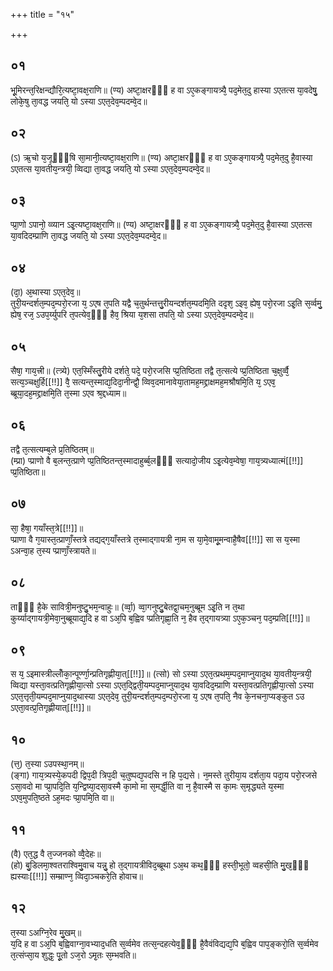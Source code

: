 +++
title = "१५"

+++
## ०१
भू᳘मिरन्त᳘रिक्षन्द्यौरि᳘त्यष्टा᳘वक्ष᳘राणि॥
(ण्य) अष्टा᳘क्षरᳫँ᳭ ह वा ऽए᳘कङ्गायत्र्यै᳘ पद᳘मेत᳘दु हास्या ऽएतत्स या᳘वदेषु᳘ लोके᳘षु ता᳘वद्ध जयति᳘ यो ऽस्या ऽएत᳘देव᳘म्पदम्वे᳘द॥  
## ०२
(ऽ) ऋ᳘चो य᳘जूᳫँ᳭षि सा᳘मानी᳘त्यष्टा᳘वक्ष᳘राणि॥
(ण्य) अष्टा᳘क्षरᳫँ᳭ ह वा ऽए᳘कङ्गायत्र्यै᳘ पद᳘मेत᳘दु है᳘वास्या ऽएतत्स या᳘वतीय᳘न्त्रयी᳘ व्विद्या ता᳘वद्ध जयति᳘ यो ऽस्या ऽएत᳘देव᳘म्पदम्वे᳘द॥  
## ०३
प्प्रा᳘णो ऽपानो᳘ व्व्यान ऽइ᳘त्यष्टा᳘वक्ष᳘राणि॥
(ण्य) अष्टा᳘क्षरᳫँ᳭ ह वा ऽए᳘कङ्गायत्र्यै᳘ पद᳘मेत᳘दु है᳘वास्या ऽएतत्स या᳘वदिदम्प्राणि ता᳘वद्ध जयति᳘ यो ऽस्या ऽएत᳘देव᳘म्पदम्वे᳘द॥  
## ०४
(दा᳘) अ᳘थास्या ऽएत᳘देव᳘॥  
तुरी᳘यन्दर्शत᳘म्पद᳘म्परो᳘रजा य᳘ ऽएष त᳘पति यद्वै च᳘तुर्थन्तत्तु᳘रीयन्दर्शत᳘म्पदमि᳘ति ददृश᳘ ऽइव᳘ ह्येष᳘ परो᳘रजा ऽइ᳘ति स᳘र्व्वमु᳘ ह्येष᳘ रज᳘ ऽउप᳘र्य्युपरि त᳘पत्येव᳘ᳫँ᳘ हैव᳘ श्रिया य᳘शसा तपति᳘ यो ऽस्या ऽएत᳘देव᳘म्पदम्वे᳘द॥  
## ०५
सैषा᳘ गाय᳘त्त्री॥ (त्त्र्ये) 
एत᳘स्मिँस्तु᳘रीये दर्शते᳘ पदे᳘ परो᳘रजसि प्प्र᳘तिष्ठिता तद्वै त᳘त्सत्ये प्प्र᳘तिष्ठिता च᳘क्षुर्व्वै᳘ सत्य᳘ञ्चक्षुर्हि[[!!]] वै᳘ सत्यन्त᳘स्माद्य᳘दिदा᳘नीन्द्वौ᳘ व्विव᳘दमानावेया᳘तामह᳘मद्द्राक्षमह᳘मश्रौषमि᳘ति य᳘ ऽएव᳘ ब्ब्रूया᳘दह᳘मद्द्राक्षमि᳘ति त᳘स्मा ऽएव श्र᳘द्दध्याम॥  
## ०६
तद्वै त᳘त्सत्यम्ब᳘ले प्र᳘तिष्ठितम्॥  
(म्प्रा) प्प्राणो वै ब᳘लन्त᳘त्प्राणे प्प्र᳘तिष्ठितन्त᳘स्मादाहुर्ब्ब᳘लᳫँ᳭ सत्यादो᳘जीय ऽइ᳘त्येव᳘म्वेषा᳘ गाय᳘त्र्यध्यात्मं[[!!]] प्प्र᳘तिष्ठिता॥  
## ०७
सा᳘ हैषा᳘ गयाँस्त᳘त्रे[[!!]]॥  
प्प्राणा वै ग᳘यास्त᳘त्प्राणाँ᳘स्तत्रे तद्यद्ग᳘याँस्तत्रे त᳘स्माद्गायत्री ना᳘म स या᳘मे᳘वामू᳘मन्वाहै᳘षैव[[!!]] सा स य᳘स्मा ऽअन्वा᳘ह त᳘स्य प्प्राणाँ᳘स्त्रायते॥  
## ०८
ताᳫँ᳭ है᳘के सावित्री᳘मनुष्टु᳘भम᳘न्वाहुः॥
(र्व्वा᳘) व्वा᳘गनुष्टु᳘बेतद्वा᳘चम᳘नुब्ब्रूम ऽइ᳘ति न त᳘था कुर्य्याद्गायत्री᳘मेवा᳘नुब्ब्रूयाद्य᳘दि ह वा ऽअ᳘पि ब᳘ह्विव प्प्रतिगृह्णा᳘ति न᳘ हैव त᳘द्गायत्र्या ऽए᳘क᳘ञ्चन᳘ पद᳘म्प्रति[[!!]]॥  
## ०९
स य᳘ ऽइमास्त्रील्लोँका᳘न्पूर्ण्णा᳘न्प्रतिगृह्णीया᳘त्[[!!]]॥ 
(त्सो) सो ऽस्या ऽएत᳘त्प्रथम᳘म्पद᳘माप्नुयाद᳘थ या᳘वतीय᳘न्त्रयी᳘ व्विद्या यस्ता᳘वत्प्रतिगृह्णीया᳘त्सो ऽस्या ऽएत᳘द्द्विती᳘यम्पद᳘माप्नुयाद᳘थ या᳘वदिद᳘म्प्राणि यस्ता᳘वत्प्रतिगृह्णीया᳘त्सो ऽस्या ऽएत᳘त्तृती᳘यम्पद᳘माप्नुयाद᳘थास्या ऽएत᳘देव᳘ तुरी᳘यन्दर्शत᳘म्पद᳘म्परो᳘रजा य᳘ ऽएष त᳘पति᳘ नैव के᳘नचना᳘प्यङ्कुत ऽउ ऽएता᳘वत्प्र᳘तिगृह्णीयात्[[!!]]॥  
## १०
(त्त᳘) त᳘स्या ऽउपस्था᳘नम्॥  
(ङ्गा) गाय᳘त्र्यस्ये᳘कपदी द्विप᳘दी त्रिप᳘दी च᳘तुष्पद्य᳘पदसि न हि प᳘द्यसे। न᳘मस्ते तुरीया᳘य दर्शता᳘य पदा᳘य परो᳘रजसे ऽसा᳘वदो मा प्प्रा᳘पदि᳘ति य᳘न्द्विष्या᳘दसा᳘वस्मै का᳘मो मा स᳘मर्द्धी᳘ति वा न᳘ है᳘वास्मै स का᳘मः स᳘मृद्ध्यते य᳘स्मा ऽएव᳘मुपति᳘ष्ठते ऽह᳘मदः प्प्रा᳘पमि᳘ति वा॥  
## ११
(वै) एत᳘द्ध वै त᳘ज्जनको व्वै᳘देहः॥  
(हो) बु᳘डिलमा᳘श्वतराश्विमु᳘वाच यन्नु᳘ हो त᳘द्गायत्रीविद᳘ब्ब्रूथा ऽअ᳘थ कथ᳘ᳫँ᳘ हस्ती᳘भूतो᳘ व्वहसी᳘ति मु᳘ख᳘ᳫँ᳘ ह्यस्याः[[!!]] सम्म्राण्न᳘ व्विदा᳘ञ्चकरे᳘ति होवाच॥  
## १२
त᳘स्या ऽअग्नि᳘रेव मु᳘खम्॥  
य᳘दि ह वा ऽअ᳘पि ब᳘ह्विवाग्ना᳘वभ्याद᳘धति स᳘र्व्वमेव तत्स᳘न्दहत्येव᳘ᳫँ᳘ है᳘वैवंविद्यद्य᳘पि ब᳘ह्विव पाप᳘ङ्करो᳘ति स᳘र्व्वमेव त᳘त्संप्सा᳘य शुद्धः᳘ पू᳘तो ऽज᳘रो ऽमृ᳘तः स᳘म्भवति॥  
